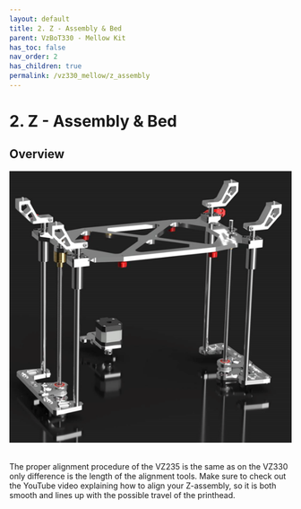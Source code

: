```yaml
---
layout: default
title: 2. Z - Assembly & Bed
parent: VzBoT330 - Mellow Kit
has_toc: false
nav_order: 2
has_children: true
permalink: /vz330_mellow/z_assembly
---
```


# 2. Z - Assembly & Bed

## Overview
![Z Overview](../assets/images/manual/vz330_mellow/z_assembly/overview.png)
<br>
<br>

The proper alignment procedure of the VZ235 is the same as on the VZ330 only difference is the length of the alignment tools. Make sure to check out the YouTube video explaining how to align your Z-assembly, so it is both smooth and lines up with the possible travel of the printhead.